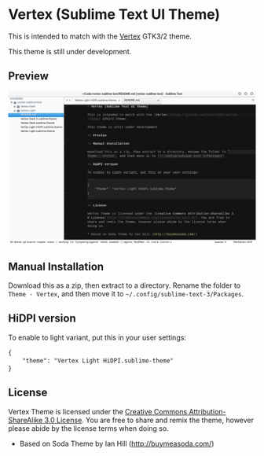 # Vertex (Sublime Text UI Theme)

This is intended to match with the [Vertex](https://github.com/horst3180/Vertex-theme) GTK3/2 theme. 

This theme is still under development.

## Preview

![Vertex Light (HiDPI)](preview/vertex_light_hidpi.png)

## Manual Installation

Download this as a zip, then extract to a directory. Rename the folder to `Theme - Vertex`, and then move it to `~/.config/sublime-text-3/Packages`.

## HiDPI version

To enable to light variant, put this in your user settings:

```
{
    "theme": "Vertex Light HiDPI.sublime-theme"
}
```

## License

Vertex Theme is licensed under the [Creative Commons Attribution-ShareAlike 3.0 License](http://creativecommons.org/licenses/by-sa/3.0/). You are free to share and remix the theme, however please abide by the license terms when doing so.

* Based on Soda Theme by Ian Hill (http://buymeasoda.com/)

